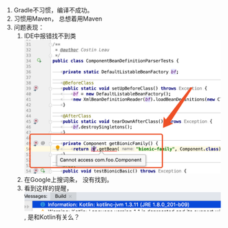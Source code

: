 1. Gradle不习惯，编译不成功。 
2. 习惯用Maven， 总想着用Maven
3. 问题表现：
   1. IDE中报错找不到类![](/assets/import.png)
   2. 在Google上搜词条， 没有找到。 
   3. 看到这样的提醒， ![](/assets/kotlin.png), 是和Kotlin有关么？ 



